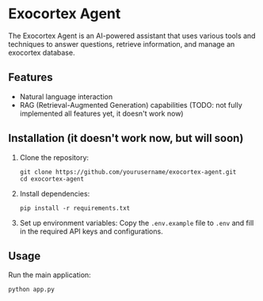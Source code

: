 # Exocortex Agent

The Exocortex Agent is an AI-powered assistant that uses various tools and techniques to answer questions, retrieve information, and manage an exocortex database.

## Features

- Natural language interaction
- RAG (Retrieval-Augmented Generation) capabilities (TODO: not fully implemented all features yet, it doesn't work now)

## Installation (it doesn't work now, but will soon)

1. Clone the repository:
   ```
   git clone https://github.com/yourusername/exocortex-agent.git
   cd exocortex-agent
   ```

2. Install dependencies:
   ```
   pip install -r requirements.txt
   ```

3. Set up environment variables:
   Copy the `.env.example` file to `.env` and fill in the required API keys and configurations.

## Usage

Run the main application:

```
python app.py
```
